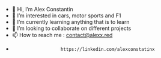 - 👋 Hi, I’m Alex Constantin
- 👀 I’m interested in cars, motor sports and F1
- 🌱 I’m currently learning anything that is to learn
- 💞️ I’m looking to collaborate on different projects
- 📫 How to reach me : contact@alexx.red
-                       https://linkedin.com/alexconstatinx
<!---
alxx911/alxx911 is a ✨ special ✨ repository because its `README.md` (this file) appears on your GitHub profile.
You can click the Preview link to take a look at your changes.
--->
